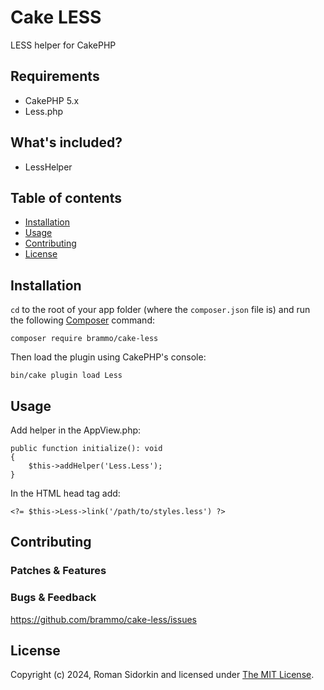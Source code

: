 # Cake LESS
LESS helper for CakePHP

## Requirements

* CakePHP 5.x
* Less.php

## What's included?

- LessHelper

## Table of contents

- [Installation](#installation)
- [Usage](#usage)
- [Contributing](#contributing)
- [License](#license)

## Installation

`cd` to the root of your app folder (where the `composer.json` file is) and run the following [Composer][composer]
command:

```
composer require brammo/cake-less
```

Then load the plugin using CakePHP's console:

```
bin/cake plugin load Less
```

## Usage

Add helper in the AppView.php:

```
public function initialize(): void
{
    $this->addHelper('Less.Less');
}
```

In the HTML head tag add:

```
<?= $this->Less->link('/path/to/styles.less') ?>
```

## Contributing

### Patches & Features

### Bugs & Feedback

https://github.com/brammo/cake-less/issues

## License

Copyright (c) 2024, Roman Sidorkin and licensed under [The MIT License][mit].

[cakephp]:https://cakephp.org/
[less.php]:https://github.com/wikimedia/less.php
[composer]:https://getcomposer.org/
[composer:ignore]:https://getcomposer.org/doc/faqs/should-i-commit-the-dependencies-in-my-vendor-directory.md
[mit]:https://opensource.org/licenses/mit-license.php

